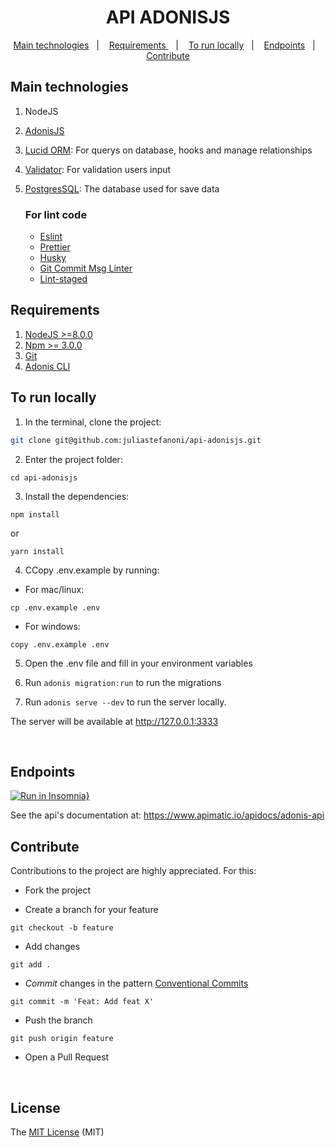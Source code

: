 


<h1 align="center"> 
  API ADONISJS
</h1>
<p align="center">
  <a href="#main-technologies">Main technologies</a>&nbsp;&nbsp;&nbsp;|&nbsp;&nbsp;&nbsp;
  <a href="#requirements"> Requirements </a>&nbsp;&nbsp;&nbsp;|&nbsp;&nbsp;&nbsp;
  <a href="#to-run-locally">To run locally</a>&nbsp;&nbsp;&nbsp;|&nbsp;&nbsp;&nbsp;
  <a href="#endpoints">Endpoints</a>&nbsp;&nbsp;&nbsp;|&nbsp;&nbsp;&nbsp;
  <a href="#contribute">Contribute</a>
</p>

## Main technologies
1. NodeJS
2. [AdonisJS](https://adonisjs.com/docs/4.1/installation)
3. [Lucid ORM](https://adonisjs.com/docs/4.1/lucid): For querys on database, hooks and manage relationships
4. [Validator](https://adonisjs.com/docs/4.1/validator): For validation users input 
1. [PostgresSQL](https://www.postgresql.org/): The database used for save data

    ### For lint code
      - [Eslint](https://eslint.org/) 
      - [Prettier](https://prettier.io/)
      - [Husky](https://typicode.github.io/husky/#/)
      - [Git Commit Msg Linter](https://www.npmjs.com/package/git-commit-msg-linter)
      - [Lint-staged](https://github.com/okonet/lint-staged)

## Requirements 

1. [NodeJS >=8.0.0](https://nodejs.org/en/)
1. [Npm >= 3.0.0](https://www.npmjs.com/get-npm)
1. [Git](https://git-scm.com/)
1. [Adonis CLI](https://adonisjs.com/docs/4.1/installation)

## To run locally

1. In the terminal, clone the project:
```bash
git clone git@github.com:juliastefanoni/api-adonisjs.git
```

2. Enter the project folder:
```shell
cd api-adonisjs
```

3. Install the dependencies:
```shell
npm install
```

or 
```shell
yarn install
```

4. CCopy .env.example by running:

- For mac/linux:
```
cp .env.example .env
```

- For windows: 
```
copy .env.example .env
```

5. Open the .env file and fill in your environment variables

6. Run ```adonis migration:run``` to run the migrations

7. Run ```adonis serve --dev``` to run the server locally.

The server will be available at http://127.0.0.1:3333

<br>

## Endpoints 

<p align="center">

[![Run in Insomnia}](https://insomnia.rest/images/run.svg)](https://insomnia.rest/run/?label=API%20Adonis&uri=https%3A%2F%2Fraw.githubusercontent.com%2Fjuliastefanoni%2Fapi-adonisjs%2Fmaster%2F.github%2FInsomnia.json%3Ftoken%3DAM2N2OKYHTRAORYH6YKO66K7RMIZK)

</p>


See the api's documentation at: https://www.apimatic.io/apidocs/adonis-api

## Contribute

Contributions to the project are highly appreciated. For this:

- Fork the project

- Create a branch for your feature
```
git checkout -b feature
```

- Add changes
```
git add . 
```

- _Commit_ changes in the pattern [Conventional Commits](https://www.conventionalcommits.org/en/v1.0.0/)
```
git commit -m 'Feat: Add feat X'
```

- Push the branch
```
git push origin feature
```

- Open a Pull Request

<br>

## License

The [MIT License]() (MIT)
